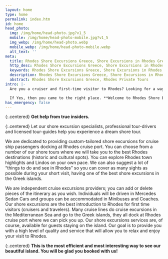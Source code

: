 ```yaml
---
layout: home
type: home
permalink: index.htm
id: home
head_photo:
  img: /img/home/head-photo.jpg?v1_5
  mobile: /img/home/head-photo-mobile.jpg?v1_5
  img_webp: /img/home/head-photo.webp
  mobile_webp: /img/home/head-photo-mobile.webp
  alt_text: ''
meta:
  title: Rhodes Shore Excursions Greece, Shore Excursions in Rhodes Greece, Rhodes Private Tours
  http_desc: Rhodes Shore Excursions Greece, Shore Excursions in Rhodes Greece, Rhodes Private Tours, Rhodes Cruise Excursions, Best Shore Excursions in Rhodes Greece
  keywords: Rhodes Shore Excursions Greece, Shore Excursions in Rhodes Greece, Rhodes Private Tours, Rhodes Cruise Excursions, Best Shore Excursions in Rhodes Greece
  description: Rhodes Shore Excursions Greece, Shore Excursions in Rhodes Greece, Rhodes Private Tours, Rhodes Cruise Excursions, Best Shore Excursions in Rhodes Greece
  abstract: Rhodes Shore Excursions Greece, Rhodes Private Tours
intro: |-
  Are you a cruiser and first-time visitor to Rhodes? Looking for a way to maximize your short time on the island?

  If Yes, then you came to the right place. **Welcome to Rhodes Shore Excursions!**
has_emergency: false
---
```

{:.centered}
**Get help from true insiders.**

{:.centered}
Let our shore excursion specialists, professional tour-drivers and licensed tour-guides help you experience a dream shore tour.

We are dedicated to providing custom-tailored shore excursions for cruise ship passengers docking at Rhodes cruise port. You can choose from a number of our shore tours where we will take you to the best Rhodes destinations (historic and cultural spots). You can explore Rhodes town highlights and Lindos on your own pace. We can also suggest a lot of “things to do and see in Rhodes” so you can cover as many sights as possible during your short visit, having one of the best shore excursions in the Greek islands.

We are independent cruise excursions providers; you can add or delete pieces of the itinerary as you wish. Individuals will be driven in Mercedes Sedan Cars and groups can be accommodated in Minibuses and Coaches.  Our shore excursions are the best introduction to Rhodes for first time visitors (cruisers and travelers). Many cruise lines do cruise excursions in the Mediterranean Sea and go to the Greek islands, they all dock at Rhodes cruise port where we can pick you up.   Our shore excursions services are, of course, available for guests staying on the island. Our goal is to provide you with a high level of quality and service that will allow you to relax and enjoy your visit to Rhodes.

{:.centered}
**This is the most efficient and most interesting way to see our beautiful island. You will be glad you booked with us!**